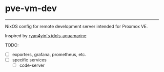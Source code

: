 # pve-vm-dev
---
NixOS config for remote development server intended for Proxmox VE.

Inspired by [ryan4yin's idols-aquamarine](https://github.com/ryan4yin/nix-config/tree/main/hosts/idols-aquamarine)

TODO:

- [ ] exporters, grafana, prometheus, etc.
- [ ] specific services
  - [ ] code-server